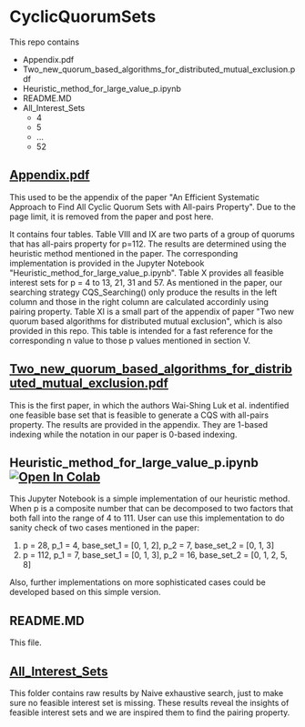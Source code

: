 # CyclicQuorumSets
This repo contains
 - Appendix.pdf
 - Two_new_quorum_based_algorithms_for_distributed_mutual_exclusion.pdf
 - Heuristic_method_for_large_value_p.ipynb
 - README.MD
 - All_Interest_Sets
   - 4
   - 5
   - ...
   - 52

## [Appendix.pdf](./Appendix.pdf)

This used to be the appendix of the paper "An Efficient Systematic Approach to Find All Cyclic Quorum Sets with All-pairs Property". Due to the page limit, it is removed from the paper and post here. 

It contains four tables. Table VIII and IX are two parts of a group of quorums that has all-pairs property for p=112. The results are determined using the heuristic method mentioned in the paper. The corresponding implementation is provided in the Jupyter Notebook "Heuristic_method_for_large_value_p.ipynb". 
Table X provides all feasible interest sets for p = 4 to 13, 21, 31 and 57. As mentioned in the paper, our searching strategy CQS_Searching() only produce the results in the left column and those in the right column are calculated accordinly using pairing property.
Table XI is a small part of the appendix of paper "Two new quorum based algorithms for distributed mutual exclusion", which is also provided in this repo. This table is intended for a fast reference for the corresponding n value to those p values mentioned in section V.

## [Two_new_quorum_based_algorithms_for_distributed_mutual_exclusion.pdf](.\Two_new_quorum_based_algorithms_for_distributed_mutual_exclusion.pdf)

This is the first paper, in which the authors Wai-Shing Luk et al. indentified one feasible base set that is feasible to generate a CQS with all-pairs property. The results are provided in the appendix. They are 1-based indexing while the notation in our paper is 0-based indexing.

## Heuristic_method_for_large_value_p.ipynb [![Open In Colab](https://colab.research.google.com/assets/colab-badge.svg)](https://colab.research.google.com/github/YimingBian/CyclicQuorumSets/blob/main/Heuristic_method_for_large_value_p.ipynb)

This Jupyter Notebook is a simple implementation of our heuristic method. When p is a composite number that can be decomposed to two factors that both fall into the range of 4 to 111. User can use this implementation to do sanity check of two cases mentioned in the paper: 
1) p = 28, p_1 = 4, base_set_1 = [0, 1, 2], p_2 = 7, base_set_2 = [0, 1, 3]
2) p = 112, p_1 = 7, base_set_1 = [0, 1, 3], p_2 = 16, base_set_2 = [0, 1, 2, 5, 8]
  
Also, further implementations on more sophisticated cases could be developed based on this simple version.

## README.MD
 
 This file.

## [All_Interest_Sets](.\All_Interest_Sets)
 
 This folder contains raw results by Naive exhaustive search, just to make sure no feasible interest set is missing. These results reveal the insights of feasible interest sets and we are inspired them to find the pairing property. 
